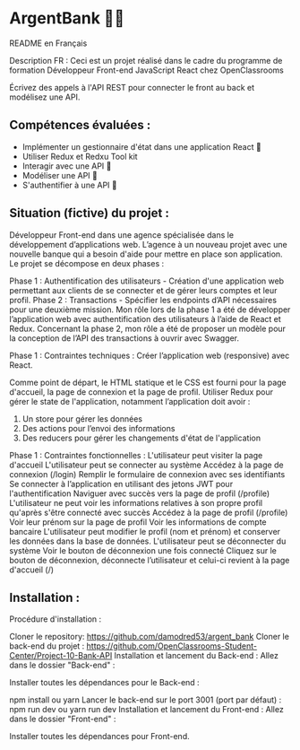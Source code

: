 <h1>ArgentBank 🏦💵 </h1>


README en Français

Description FR :
Ceci est un projet réalisé dans le cadre du programme de formation Développeur Front-end JavaScript React chez OpenClassrooms

Écrivez des appels à l'API REST pour connecter le front au back et modélisez une API.

<h2>Compétences évaluées :</h2>
<ul>
  <li>Implémenter un gestionnaire d'état dans une application React 🔄</li>
  <li>Utiliser Redux et Redxu Tool kit</li>
  <li>Interagir avec une API 🤝</li>
  <li>Modéliser une API 📝</li>
  <li>S'authentifier à une API 🔑</li>
</ul>

<h2>Situation (fictive) du projet :</h2>
Développeur Front-end dans une agence spécialisée dans le développement d’applications web. L’agence à un nouveau projet avec une nouvelle banque qui a besoin d'aide pour mettre en place son application. Le projet se décompose en deux phases :

Phase 1 : Authentification des utilisateurs - Création d'une application web permettant aux clients de se connecter et de gérer leurs comptes et leur profil.
Phase 2 : Transactions - Spécifier les endpoints d’API nécessaires pour une deuxième mission.
Mon rôle lors de la phase 1 a été de développer l’application web avec authentification des utilisateurs à l’aide de React et Redux. Concernant la phase 2, mon rôle a été de proposer un modèle pour la conception de l’API des transactions à ouvrir avec Swagger.

Phase 1 : Contraintes techniques :
Créer l’application web (responsive) avec React.

Comme point de départ, le HTML statique et le CSS est fourni pour la page d'accueil, la page de connexion et la page de profil.
Utiliser Redux pour gérer le state de l'application, notamment l’application doit avoir :

<ol>
  <li>Un store pour gérer les données</li>
  <li>Des actions pour l’envoi des informations</li>
  <li>Des reducers pour gérer les changements d'état de l'application</li>
</ol>


Phase 1 : Contraintes fonctionnelles :
L'utilisateur peut visiter la page d'accueil
L'utilisateur peut se connecter au système
Accédez à la page de connexion (/login)
Remplir le formulaire de connexion avec ses identifiants
Se connecter à l’application en utilisant des jetons JWT pour l'authentification
Naviguer avec succès vers la page de profil (/profile)
L'utilisateur ne peut voir les informations relatives à son propre profil qu'après s'être connecté avec succès
Accédez à la page de profil (/profile)
Voir leur prénom sur la page de profil
Voir les informations de compte bancaire
L'utilisateur peut modifier le profil (nom et prénom) et conserver les données dans la base de données.
L'utilisateur peut se déconnecter du système
Voir le bouton de déconnexion une fois connecté
Cliquez sur le bouton de déconnexion, déconnecte l’utilisateur et celui-ci revient à la page d'accueil (/)


<h2>Installation : </h2>
Procédure d'installation :

Cloner le repository: https://github.com/damodred53/argent_bank
Cloner le back-end du projet : https://github.com/OpenClassrooms-Student-Center/Project-10-Bank-API
Installation et lancement du Back-end :
Allez dans le dossier "Back-end" :

Installer toutes les dépendances pour le Back-end :

npm install ou yarn
Lancer le back-end sur le port 3001 (port par défaut) :
npm run dev ou yarn run dev
Installation et lancement du Front-end :
Allez dans le dossier "Front-end" :

Installer toutes les dépendances pour Front-end.


